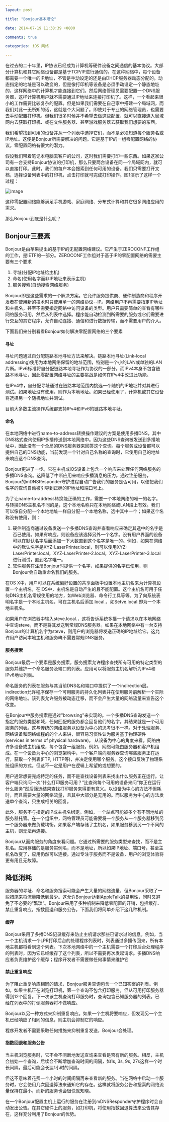 ```yaml
---
layout: post

title: "Bonjour基本理论"

date: 2014-07-19 11:38:39 +0800

comments: true

categories: iOS 网络

---
```


在过去的二十年里，IP协议已经成为计算机等硬件设备之间通信的基本协议。大部分计算机和其它网络设备都是基于TCP/IP进行通信的。在这种网络中，每个设备都需要一个唯一的IP地址，不管是手动设定的还是由DHCP服务器动态分配的。动态指定的地址是可以改变的，但是像打印机等设备是必须手动设定一个静态地址的，这样网络中的计算机才能连接到它们。然后网络管理员需要配置一个DNS服务器，这样计算机用户就不需要通过IP地址来连接打印机了。这样，一个看起来很小的工作需要比较复杂的配置。但是如果我们需要在自己家中搭建一个局域网，而我们对此一无所知的话，这就是个大问题了。即使对于专业的网络管理员，也需要去手动配置打印机。但我们很多时候并不希望去做这些配置，就可以直接连入局域网内去获取打印机、或在文件服务器、甚至游戏服务器去获取我们想要的东西。

我们希望找到可用的设备并从一个列表中选择它们，而不是必须知道每个服务名或IP地址。这便是Bonjour所需要解决的问题。它是基于IP的一组零配置网络的协议。零配置网络有很大的潜力。

假设我们带着笔记本电脑去客户的公司，这时我们需要打印一些东西。如果这家公司有一台支持Bonjour协议的打印机，那么只要两台设备在同一个局域网内，就可以直接打印。此时，我们的每户本会搜索到任何可用的设备。我们只需要打开文档，选择设备列表中的打印机，点击打印就可完成打印操作。图1演示了这样一个过程：

![image](https://developer.apple.com/library/ios/documentation/Cocoa/Conceptual/NetServices/Art/about_01example_2x.png)

这种零配置网络能够满足手机游戏、家庭网络、分布式计算和其它很多网络应用的需求。

那么Bonjour到底是什么呢？

## Bonjour三要素

Bonjour是由苹果提出的基于IP的无配置网络建议。它产生于ZEROCONF工作组的工作，是IETF的一部分。ZEROCONF工作组对于基于IP的零配置网络的需要主要有三个要求

1. 寻址(分配IP地址给主机)
2. 命名(使用名字而非IP地址来表示主机)
3. 服务搜索(自动搜索网络服务)

Bonjour即是这些需求的一个解决方案。它允许服务提供商、硬件制造商和程序开发者在使用新的技术时只使用单一的网络协议--IP。网络用户不再需要指定IP地址和主机名，甚至不需要指定网络中访问设备的类型。用户只需要简单的查看有哪些网络服务可用，然后从列表中选择。程序能自动检测到所需要的服务或它们需要进行交互的其它程序，允许自动连接、通信和进行数据传输，而不需要用户的介入。

下面我们来分别看看Bonjour如何解决零配置网络的三个要素

#### 寻址
寻址问题通过自分配链路本地寻址方法来解决。链路本地寻址(Link-local addressing)使用为本地网络保留的地址范围，特别是一个小的LAN或单独的LAN片断。IPv6标准将自分配链路本地寻址作为协议的一部分。而IPv4本身不包含链路本地寻址，因此零配置网络寻址的主要挑战是如何在IPv4中改进此功能。

在IPv4中，自分配寻址通过在链路本地范围内挑选一个随机的IP地址并对其进行测试。如果地址没有使用，则作为本地地址。如果已经使用了，计算机或其它设备将选择另一个随机地址并测试。

目前大多数主流操作系统都支持IPv4和IPv6的链路本地寻址。

#### 命名

在本地网络中进行name-to-address转换操作建议的方案是使用多播DNS，其中DNS格式查询使用IP多播传送到本地网络中。因为这些DNS查询被发送到多播地址中，因此没有一个全局的DNS服务器来回答这个查询。每个服务或设备都可以提供自己的DNS功能，当前发现一个针对自己名称的查询时，它使用自己的地址来响应这个DNS查询。

Bonjour更进了一步。它在主机或iOS设备上包含一个响应来处理任何网络服务的多播DNS查询。这降低了中断应用来响应多播消息的压力。通过注册服务，Bonjour的mDNSResponder守护进程自动广告我们的服务是否可用，以便把我们名字的查询自动被引导到正确的IP地址和端口号上。

为了让name-to-address转换能正确的工作，需要一个本地网络的唯一的名字。与转换DNS主机名不同的是，这个本地名称只在本地网络或LAN段上有效。我们可以像自分配一个本地地址一样自分配一个本地名称，选中其中一个；如果这个名称没有使用，则：

1. 硬件制造商通过设备发送一个多播DNS查询并查看响应来确定其选中的名字是否已使用。如果有响应，则设备应该选择另外一个名字。没有用户界面的设备可以在默认名字后面添加一下大数直到这个名字是唯一的。例如，如果在网络中的默认名字是XYZ-LaserPrinter.local，则可以使用XYZ-LaserPrinter.local，XYZ-LaserPrinter-2.local，XYZ-LaserPrinter-3.local进行测试，直到名字唯一。
2. 软件服务在注册Bonjour时提供一个名字，如果提供的名字已使用，则Bonjour会自动重命名我们的服务。

在OS X中，用户可以在系统偏好设置的共享面板中设置本地主机名来为计算机设置一个主机名，在iOS中，主机名是自动产生的且不能配置。这个主机名可用于任何DNS主机名常规使用的地方，如Web浏览器、命令行工具等等。为了向系统表明名字是一个本地主机名，可在主机名后添加.local.，如Setve.local.即为一个本地主机名。

如果用户在浏览器中输入steve.local.，这将告诉系统多播一个请求以在本地网络中查询steve，而不是将其发送到常规DNS服务器。如果在本地网络中有一台支持Bonjour的计算机名字为steve，则用户的浏览器将发送正确的IP地址给它。这允许用户访问本地主机和服务崦不需要常规DNS服务。

#### 服务搜索

Bonjour最后一个要素是服务搜索。服务搜索允许程序查找所有可用的特定类型的服务并维护一个命名服务及端口的列表。应用可以将服务主机名解析为IPv4和IPv6地址列表。

命名服务的列表在服务与其当前DNS名和端口中提供了一个indirection层。indirection允许程序保存一个可用服务的持久化列表并在使用服务前解析一个实际的网络地址。该列表允许服务被动态迁移，而不会产生大量的网络流量来宣告这个改变。

在Bonjour中服务搜索是通过"browsing"来实现的。一个多播DNS查询发送一个指定的服务类型和域，任何匹配的服务都会回复他们的名字。其结果就是一个可用服务的列表。这与传统的网络服务以设备为中心的思考很不一样。对于处理服务、网络设备和网络编程的的个人来讲，很容易习惯性认为服务基于物理硬件(services in terms of physical hardware)。
从设备为中心的角度来看，网络由许多设备或主机组成，每个包含一组服务。例如，网络可能由服务器和客户机组成。在一个设备为中心的浏览架构中，一个客户端向服务器查询哪些服务正在运行，获取一个列表(FTP, HTTP等)，并决定使用哪个服务。这个接口反映了物理系统组织的方式。但这不一定是用户在逻辑上希望的或想要的。

用户通常想要完成特定的任务，而不是查找设备列表来找出什么服务正在运行。让客户端只询问一次“什么打印服务可用？”比查询每个可用的设备来问“你正在运行什么服务”然后筛选结果查找打印服务来得更有意义。以设备为中心的方法不但耗时，而且需要大量的网络流量，且其中大部分是无用的。而以服务为中心的方法发送单个查询，只生成相关的回复。

此外，服务不与指定的IP或主机名绑定。例如，一个站点可能被多个有不同地址的服务器托管。在一个组织中，网络管理员可能需要将一个服务从一个服务器移到另一个服务器来做负载均衡。如果客户端存储了主机名，如果服务移到另一个不同的主机，则无法再连接。

Bonjour从面向服务的角度来看问题。它通过所需要的服务类型来查找，而不是主机名。应用存储的是服务实例名，而不是地址，所以如果IP地址、端口号，甚至主机名改变了，应用仍然可以连接。通过专注于服务而不是设备，用户的浏览体验将更有用且无故障。


## 降低消耗

服务器的寻址、命名和服务搜索可能会产生大量的网络流量，但Bonjour采取了一些措施来将流量降低到最少。这允许Bonjour达到AppleTalk的易用性，同时又避免了不必要的“繁琐”。Bonjour采用了多种机制来降低零配置的开销，包括缓存、禁止重复响应，指数回退和服务公告。下面我们将简单介绍下这几种机制。

#### 缓存
Bonjour采用了多播DNS记录缓存来防止主机请求那些已请求过的信息。例如，当一个主机请求一个LPR打印后台的处理程序列表时，列表通过多播传回来，所有本地主机都将看到这个列表。下次本地网络中的一个主机需要一个打印后台处理程序的列表时，因为它已经缓存了这个列表，所以不需要再次发起请求。多播DNS响应者负责维护这个缓存；程序开发者不需要做任何事情来维护它

#### 禁止重复响应
为了阻止重复响应相同的请求，Bonjour服务查询包含一个已知答案的列表。例如，如果主机正在浏览打印机，第一个查询不包含打印服务，但从可用打印服务器得到12个回复。下一次该主机查询打印服务时，查询包含已知服务器的列表。已经在列表中的打倒服务器将不做响应。

Bonjour以另一种方式来抑制重复响应。如果一个主机将要响应，但发现另一个主机已经响应了相同的信息，则主机会抑制它的响应。

程序开发者不需要采取任何措施来抑制重复发送，Bonjour会处理。

#### 指数回退和服务公告
当主机浏览服务时，它不会不间断地发送查询来查看是否有新的服务。相反，主机会初始一个查询，后续会不断增加查询时间的间隔，如1s, 3s, 9s, 27s这样一个时长间隔，最后可能会长达1小时的间隔。

但这不意味着花费一个小时的时间间隔再来查看新的服务。当在网络中启动一个服务时，它会使用几次回退算法来通知它的存在。这样就将服务公告和搜索的网络流量保持在最小，而新的服务也会很快就知晓。

在一个Bonjour配置主机上运行的服务在注册到mDNSResponder守护程序时会自动发出公告。在其它硬件上的服务，如打印机，将使用指数回退算法来公告其存在，这样充分利用了Bonjour的优势。
